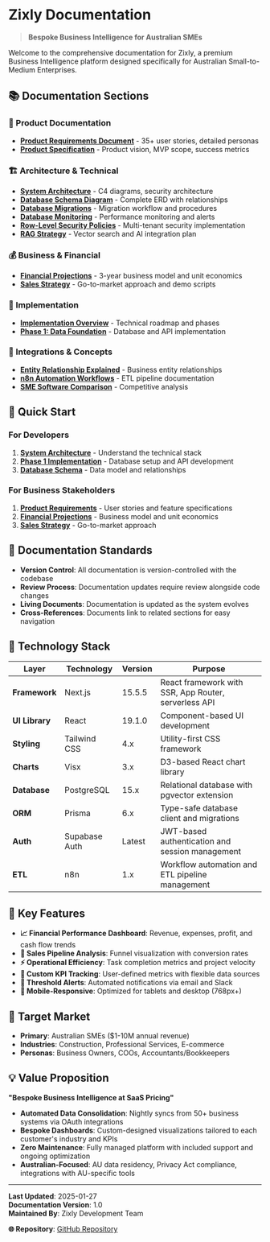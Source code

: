# Zixly Documentation

> **Bespoke Business Intelligence for Australian SMEs**

Welcome to the comprehensive documentation for Zixly, a premium Business Intelligence platform designed specifically for Australian Small-to-Medium Enterprises.

## 📚 Documentation Sections

### 🎯 Product Documentation

- **[Product Requirements Document](./product/product-requirements-document.md)** - 35+ user stories, detailed personas
- **[Product Specification](./specs/product-specification.md)** - Product vision, MVP scope, success metrics

### 🏗️ Architecture & Technical

- **[System Architecture](./architecture/system-architecture.md)** - C4 diagrams, security architecture
- **[Database Schema Diagram](./architecture/database-schema-diagram.md)** - Complete ERD with relationships
- **[Database Migrations](./architecture/database-migrations.md)** - Migration workflow and procedures
- **[Database Monitoring](./architecture/database-monitoring.md)** - Performance monitoring and alerts
- **[Row-Level Security Policies](./architecture/row-level-security-policies.md)** - Multi-tenant security implementation
- **[RAG Strategy](./architecture/rag-strategy.md)** - Vector search and AI integration plan

### 💰 Business & Financial

- **[Financial Projections](./financial/financial-projections-unit-economics.md)** - 3-year business model and unit economics
- **[Sales Strategy](./sales/sales-deck-demo-script.md)** - Go-to-market approach and demo scripts

### 🚀 Implementation

- **[Implementation Overview](./implementation/README.md)** - Technical roadmap and phases
- **[Phase 1: Data Foundation](./implementation/phase-1-data-foundation.md)** - Database and API implementation

### 🔗 Integrations & Concepts

- **[Entity Relationship Explained](./concepts/entity-relationship-explained.md)** - Business entity relationships
- **[n8n Automation Workflows](./integrations/n8n-automation-workflows.md)** - ETL pipeline documentation
- **[SME Software Comparison](./integrations/sme-software-comparison.md)** - Competitive analysis

## 🚀 Quick Start

### For Developers

1. **[System Architecture](./architecture/system-architecture.md)** - Understand the technical stack
2. **[Phase 1 Implementation](./implementation/phase-1-data-foundation.md)** - Database setup and API development
3. **[Database Schema](./architecture/database-schema-diagram.md)** - Data model and relationships

### For Business Stakeholders

1. **[Product Requirements](./product/product-requirements-document.md)** - User stories and feature specifications
2. **[Financial Projections](./financial/financial-projections-unit-economics.md)** - Business model and unit economics
3. **[Sales Strategy](./sales/sales-deck-demo-script.md)** - Go-to-market approach

## 📖 Documentation Standards

- **Version Control**: All documentation is version-controlled with the codebase
- **Review Process**: Documentation updates require review alongside code changes
- **Living Documents**: Documentation is updated as the system evolves
- **Cross-References**: Documents link to related sections for easy navigation

## 🔧 Technology Stack

| Layer          | Technology    | Version | Purpose                                              |
| -------------- | ------------- | ------- | ---------------------------------------------------- |
| **Framework**  | Next.js       | 15.5.5  | React framework with SSR, App Router, serverless API |
| **UI Library** | React         | 19.1.0  | Component-based UI development                       |
| **Styling**    | Tailwind CSS  | 4.x     | Utility-first CSS framework                          |
| **Charts**     | Visx          | 3.x     | D3-based React chart library                         |
| **Database**   | PostgreSQL    | 15.x    | Relational database with pgvector extension          |
| **ORM**        | Prisma        | 6.x     | Type-safe database client and migrations             |
| **Auth**       | Supabase Auth | Latest  | JWT-based authentication and session management      |
| **ETL**        | n8n           | 1.x     | Workflow automation and ETL pipeline management      |

## 🎯 Key Features

- **📈 Financial Performance Dashboard**: Revenue, expenses, profit, and cash flow trends
- **🎯 Sales Pipeline Analysis**: Funnel visualization with conversion rates
- **⚡ Operational Efficiency**: Task completion metrics and project velocity
- **🔧 Custom KPI Tracking**: User-defined metrics with flexible data sources
- **🚨 Threshold Alerts**: Automated notifications via email and Slack
- **📱 Mobile-Responsive**: Optimized for tablets and desktop (768px+)

## 🏢 Target Market

- **Primary**: Australian SMEs ($1-10M annual revenue)
- **Industries**: Construction, Professional Services, E-commerce
- **Personas**: Business Owners, COOs, Accountants/Bookkeepers

## 💡 Value Proposition

**"Bespoke Business Intelligence at SaaS Pricing"**

- **Automated Data Consolidation**: Nightly syncs from 50+ business systems via OAuth integrations
- **Bespoke Dashboards**: Custom-designed visualizations tailored to each customer's industry and KPIs
- **Zero Maintenance**: Fully managed platform with included support and ongoing optimization
- **Australian-Focused**: AU data residency, Privacy Act compliance, integrations with AU-specific tools

---

**Last Updated**: 2025-01-27  
**Documentation Version**: 1.0  
**Maintained By**: Zixly Development Team

**🌐 Repository**: [GitHub Repository](https://github.com/colemorton/platform)
